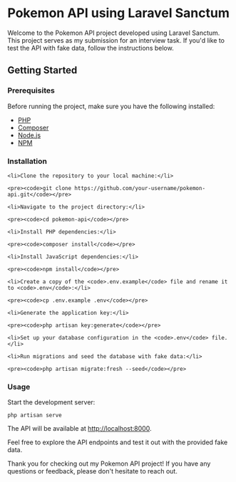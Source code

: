<!DOCTYPE html>
<html lang="en">
<head>
    <meta charset="UTF-8">
    <meta name="viewport" content="width=device-width, initial-scale=1.0">
    <title>Pokemon API using Laravel Sanctum</title>
</head>
<body>

<h1>Pokemon API using Laravel Sanctum</h1>

<p>Welcome to the Pokemon API project developed using Laravel Sanctum. This project serves as my submission for an interview task. If you'd like to test the API with fake data, follow the instructions below.</p>

<h2>Getting Started</h2>

<h3>Prerequisites</h3>

<p>Before running the project, make sure you have the following installed:</p>

<ul>
    <li><a href="https://www.php.net/manual/en/install.php">PHP</a></li>
    <li><a href="https://getcomposer.org/">Composer</a></li>
    <li><a href="https://nodejs.org/">Node.js</a></li>
    <li><a href="https://www.npmjs.com/">NPM</a></li>
</ul>

<h3>Installation</h3>


    <li>Clone the repository to your local machine:</li>

    <pre><code>git clone https://github.com/your-username/pokemon-api.git</code></pre>

    <li>Navigate to the project directory:</li>

    <pre><code>cd pokemon-api</code></pre>

    <li>Install PHP dependencies:</li>

    <pre><code>composer install</code></pre>

    <li>Install JavaScript dependencies:</li>

    <pre><code>npm install</code></pre>

    <li>Create a copy of the <code>.env.example</code> file and rename it to <code>.env</code>:</li>

    <pre><code>cp .env.example .env</code></pre>

    <li>Generate the application key:</li>

    <pre><code>php artisan key:generate</code></pre>

    <li>Set up your database configuration in the <code>.env</code> file.</li>

    <li>Run migrations and seed the database with fake data:</li>

    <pre><code>php artisan migrate:fresh --seed</code></pre>


<h3>Usage</h3>

<p>Start the development server:</p>

<pre><code>php artisan serve</code></pre>

<p>The API will be available at <a href="http://localhost:8000">http://localhost:8000</a>.</p>

<p>Feel free to explore the API endpoints and test it out with the provided fake data.</p>


<p>Thank you for checking out my Pokemon API project! If you have any questions or feedback, please don't hesitate to reach out.</p>

</body>
</html>
